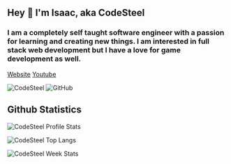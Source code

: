 ## Hey 👋 I'm Isaac, aka CodeSteel
### I am a completely self taught software engineer with a passion for learning and creating new things. I am interested in full stack web development but I have a love for game development as well.

[Website](http://codesteel.io/)
[Youtube](http://youtube.com/@codesteel)

<img src="https://komarev.com/ghpvc/?username=codesteel" alt="CodeSteel" />

<img src="https://img.shields.io/github/followers/codesteel.svg?label=GitHub&style=social" alt="GitHub">

## Github Statistics

<p align="left"><img src="https://github-readme-stats.vercel.app/api?username=codesteel&show_icons=true&theme=tokyonight" alt="CodeSteel Profile Stats" /></p>

<p align="left"><img src="https://github-readme-stats.vercel.app/api/top-langs/?username=codesteel&langs_count=10&theme=tokyonight" alt="CodeSteel Top Langs" /></p>

<p align="left"><img src="https://github-readme-stats.vercel.app/api/wakatime?username=codesteel" alt="CodeSteel Week Stats" /></p>

